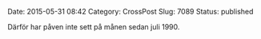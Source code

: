 Date: 2015-05-31 08:42
Category: CrossPost
Slug: 7089
Status: published

Därför har påven inte sett på månen sedan juli 1990.

